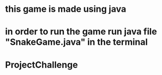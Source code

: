 # this game is made using java
# in order to run the game run java file "SnakeGame.java" in the terminal
# ProjectChallenge
